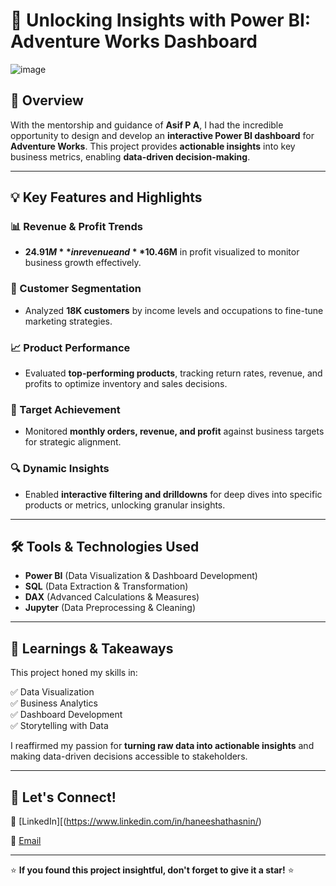 # 🚀 Unlocking Insights with Power BI: Adventure Works Dashboard

![image](https://github.com/user-attachments/assets/b1765850-3779-4a85-991a-6359d93fae9a)


## 📌 Overview
With the mentorship and guidance of **Asif P A**, I had the incredible opportunity to design and develop an **interactive Power BI dashboard** for **Adventure Works**. This project provides **actionable insights** into key business metrics, enabling **data-driven decision-making**.

---

## 💡 Key Features and Highlights

### 📊 Revenue & Profit Trends  
- **$24.91M** in revenue and **$10.46M** in profit visualized to monitor business growth effectively.

### 👥 Customer Segmentation  
- Analyzed **18K customers** by income levels and occupations to fine-tune marketing strategies.

### 📈 Product Performance  
- Evaluated **top-performing products**, tracking return rates, revenue, and profits to optimize inventory and sales decisions.

### 🎯 Target Achievement  
- Monitored **monthly orders, revenue, and profit** against business targets for strategic alignment.

### 🔍 Dynamic Insights  
- Enabled **interactive filtering and drilldowns** for deep dives into specific products or metrics, unlocking granular insights.

---

## 🛠️ Tools & Technologies Used
- **Power BI** (Data Visualization & Dashboard Development)
- **SQL** (Data Extraction & Transformation)
- **DAX** (Advanced Calculations & Measures)
- **Jupyter** (Data Preprocessing & Cleaning)

---

## 📌 Learnings & Takeaways
This project honed my skills in:

✅ Data Visualization  
✅ Business Analytics  
✅ Dashboard Development  
✅ Storytelling with Data  

I reaffirmed my passion for **turning raw data into actionable insights** and making data-driven decisions accessible to stakeholders.


---

## 📢 Let's Connect!
💼 [LinkedIn][(https://www.linkedin.com/in/haneeshathasnin/) 

📧 [Email](mailto:haneeshathasni8@gmail.com)  
  

---

⭐ **If you found this project insightful, don't forget to give it a star!** ⭐

